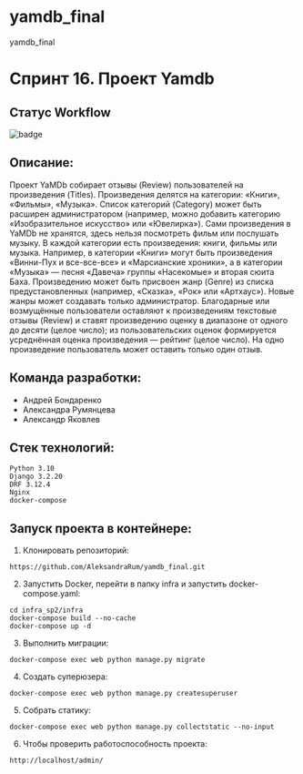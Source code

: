 # yamdb_final
yamdb_final
# Спринт 16. Проект Yamdb

## Статус Workflow

![badge](https://github.com/AleksandraRum/yamdb_final/actions/workflows/yamdb_workflow.yml/badge.svg)

## Описание:
Проект YaMDb собирает отзывы (Review) пользователей на произведения (Titles). Произведения делятся на категории: «Книги», «Фильмы», «Музыка». Список категорий (Category) может быть расширен администратором (например, можно добавить категорию «Изобразительное искусство» или «Ювелирка»).
Сами произведения в YaMDb не хранятся, здесь нельзя посмотреть фильм или послушать музыку.
В каждой категории есть произведения: книги, фильмы или музыка. Например, в категории «Книги» могут быть произведения «Винни-Пух и все-все-все» и «Марсианские хроники», а в категории «Музыка» — песня «Давеча» группы «Насекомые» и вторая сюита Баха.
Произведению может быть присвоен жанр (Genre) из списка предустановленных (например, «Сказка», «Рок» или «Артхаус»). Новые жанры может создавать только администратор.
Благодарные или возмущённые пользователи оставляют к произведениям текстовые отзывы (Review) и ставят произведению оценку в диапазоне от одного до десяти (целое число); из пользовательских оценок формируется усреднённая оценка произведения — рейтинг (целое число). На одно произведение пользователь может оставить только один отзыв.

## Команда разработки:
- Андрей Бондаренко
- Александра Румянцева
- Александр Яковлев

## Стек технологий:

    Python 3.10
    Django 3.2.20
    DRF 3.12.4
    Nginx
    docker-compose

## Запуск проекта в контейнере:

1. Клонировать репозиторий:

```
https://github.com/AleksandraRum/yamdb_final.git
```

2.  Запустить Docker, перейти в папку infra и запустить docker-compose.yaml:

```
cd infra_sp2/infra
docker-compose build --no-cache
docker-compose up -d
```

3. Выполнить миграции:

```
docker-compose exec web python manage.py migrate
```

4. Создать суперюзера:

```
docker-compose exec web python manage.py createsuperuser
```

5. Собрать статику:

```
docker-compose exec web python manage.py collectstatic --no-input 
```

6. Чтобы проверить работоспособность проекта:

```
http://localhost/admin/
```
